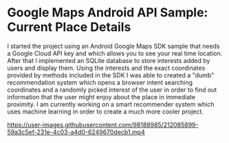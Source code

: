 Google Maps Android API Sample: Current Place Details
=====================================================

I started the project using an Android Google Maps SDK sample that needs a Google Cloud API key and which allows you to see your real time location. 
After that I implemented an SQLite database to store interests added by users and display them.
Using the interests and the exact coordinates provided by methods included in the SDK I was able to created a "dumb" recommendation system
which opens a browser intent searching coordinates and a randomly picked interest of the user in order to find out information that the user might enjoy
about the place in immediate proximity. I am currently working on a smart recommender system which uses machine learning in order to create a much more cooler project.

https://user-images.githubusercontent.com/98188985/212085899-59a3c5ef-231e-4c03-a4d0-6249670decb1.mp4


